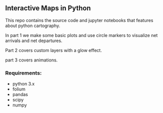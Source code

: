 ## Interactive Maps in Python

This repo contains the source code and jupyter notebooks that features about python cartography.

In part 1 we make some basic plots and use circle markers to visualize net arrivals and net departures.

Part 2 covers custom layers with a glow effect.

part 3 covers animations.

### Requirements:
- python 3.x
- folium
- pandas
- scipy
- numpy